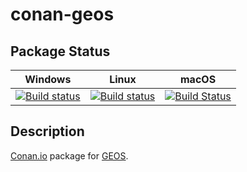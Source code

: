 # conan-geos

## Package Status

| Windows | Linux | macOS |
|:-------:|:-----:|:-----:|
|[![Build status](https://ci.appveyor.com/api/projects/status/md6ubti3f90xyovi/branch/testing%2F3.9.1?svg=true)](https://ci.appveyor.com/project/SpaceIm/conan-geos)|[![Build status](https://github.com/SpaceIm/conan-geos/workflows/.github/workflows/conan.yml/badge.svg?branch=testing%2F3.9.1)](https://github.com/SpaceIm/conan-geos/actions?query=branch%3Atesting%2F3.9.1)|[![Build Status](https://travis-ci.com/SpaceIm/conan-geos.svg?branch=testing%2F3.9.1)](https://travis-ci.com/SpaceIm/conan-geos)|

## Description

[Conan.io](https://conan.io) package for [GEOS](https://trac.osgeo.org/geos).
